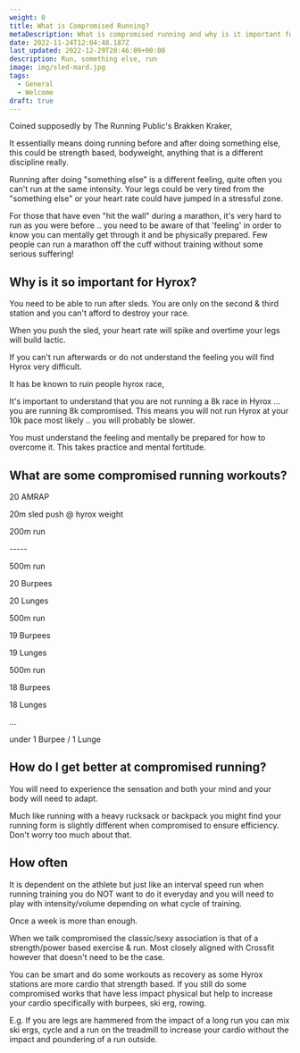 ```yaml
---
weight: 0
title: What is Compromised Running?
metaDescription: What is compromised running and why is it important for hyrox
date: 2022-11-24T12:04:48.187Z
last_updated: 2022-12-29T20:46:09+00:00
description: Run, something else, run
image: img/sled-mard.jpg
tags:
  - General
  - Welcome
draft: true
---
```

Coined supposedly by The Running Public's Brakken Kraker, 

It essentially means doing running before and after doing something else, this could be strength based, bodyweight, anything that is a different discipline really. 

Running after doing "something else" is a different feeling, quite often you can't run at the same intensity. Your legs could be very tired from the "something else" or your heart rate could have jumped in a stressful zone.

For those that have even "hit the wall" during a marathon, it's very hard to run as you were before .. you need to be aware of that 'feeling' in order to know you can mentally get through it and be physically prepared. Few people can run a marathon off the cuff without training without some serious suffering!

## Why is it so important for Hyrox?

You need to be able to run after sleds. You are only on the second & third station and you can't afford to destroy your race.

When you push the sled, your heart rate will spike and overtime your legs will build lactic.  

If you can't run afterwards or do not understand the feeling you will find Hyrox very difficult.

It has be known to ruin people hyrox race, 

It's important to understand that you are not running a 8k race in Hyrox ... you are running 8k compromised. This means you will not run Hyrox at your 10k pace most likely .. you will probably be slower.

You must understand the feeling and mentally be prepared for how to overcome it. This takes practice and mental fortitude.

## What are some compromised running workouts?

20 AMRAP  

20m sled push @ hyrox weight

200m run 

\-----

500m run 

20 Burpees

20 Lunges

500m run 

19 Burpees

19 Lunges

500m run 

18 Burpees

18 Lunges

...

under 1 Burpee / 1 Lunge

## How do I get better at compromised running?

You will need to experience the sensation and both your mind and your body will need to adapt. 

Much like running with a heavy rucksack or backpack you might find your running form is slightly different when compromised to ensure efficiency. Don't worry too much about that.

## How often

It is dependent on the athlete but just like an interval speed run when running training you do NOT want to do it everyday and you will need to play with intensity/volume depending on what cycle of training. 

Once a week is more than enough. 

When we talk compromised the classic/sexy association is that of a strength/power based exercise & run. Most closely aligned with Crossfit however that doesn't need to be the case. 

You can be smart and do some workouts as recovery as some Hyrox stations are more cardio that strength based. If you still do some compromised works that have less impact physical but help to increase your cardio specifically with burpees, ski erg, rowing. 

E.g. If you are legs are hammered from the impact of a long run you can mix ski ergs, cycle and a run on the treadmill to increase your cardio without the impact and poundering of a run outside.